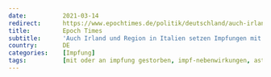 ```yaml
---
date:          2021-03-14
redirect:      https://www.epochtimes.de/politik/deutschland/auch-irland-und-region-in-italien-setzen-impfungen-mit-astrazeneca-vakzin-aus-a3465075.html
title:         Epoch Times
subtitle:      'Auch Irland und Region in Italien setzen Impfungen mit Astrazeneca-Vakzin aus'
country:       DE
categories:    [Impfung]
tags:          [mit oder an impfung gestorben, impf-nebenwirkungen, astrazeneca, impf-stopp]
---
```


